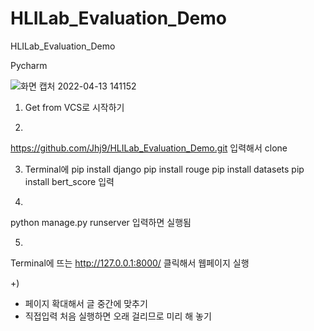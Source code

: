 # HLILab_Evaluation_Demo
HLILab_Evaluation_Demo

Pycharm

![화면 캡처 2022-04-13 141152](https://user-images.githubusercontent.com/50137851/163105666-d975d5a9-6f46-4015-bd12-92cf726cc163.png)

1) Get from VCS로 시작하기

2)
  https://github.com/Jhj9/HLILab_Evaluation_Demo.git
입력해서 clone

3) Terminal에
  pip install django
  pip install rouge
  pip install datasets
  pip install bert_score
입력

4)
  python manage.py runserver
입력하면 실행됨

5)
Terminal에 뜨는
  http://127.0.0.1:8000/
클릭해서 웹페이지 실행

+)
  - 페이지 확대해서 글 중간에 맞추기
  - 직접입력 처음 실행하면 오래 걸리므로 미리 해 놓기

